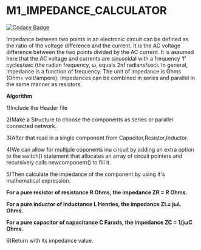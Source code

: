 # M1_IMPEDANCE_CALCULATOR

[![Codacy Badge](https://api.codacy.com/project/badge/Grade/833957184e8b452e9ae4fa081721d8f6)](https://app.codacy.com/gh/somayyahugar/M1_IMPEDANCE_CALCULATOR?utm_source=github.com&utm_medium=referral&utm_content=somayyahugar/M1_IMPEDANCE_CALCULATOR&utm_campaign=Badge_Grade_Settings)

  Impedance between two points in an electronic circuit can be defined as the ratio of the voltage difference and the current. It is the AC voltage difference between the two points divided by the AC current. It is assumed here that the AC voltage and currents are sinusoidal with a frequency ‘f’ cycles/sec (the radian frequency, ω, equals 2πf radians/sec). In general, impedance is a function of frequency. The unit of impedance is Ohms (Ohm= volt/ampere).
	Impedances can be combined in series and parallel in the same manner as resistors.
	
**Algorithm**

1)Include the Header file 

2)Make a Structure to choose the components as series or parallel connected network.

3)After that read in a single component from Capacitor,Resistor,Inductor.

4)We can allow for multiple coponents ina circuit by adding an extra option to the switch() statement that allocates an array of circuit pointers and recursively calls newcomponent() to fill it.

5)Then calculate the impedance of the component by using it's mathematical expression.

**For a pure resistor of resistance R Ohms, the impedance ZR = R Ohms.**

**For a pure inductor of inductance L Henries, the impedance ZL= jωL Ohms.**

**For a pure capacitor of capacitance C Farads, the impedance ZC = 1/jωC Ohms.**

6)Return with its impedance value.

